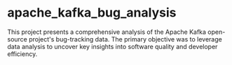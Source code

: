 # apache_kafka_bug_analysis
This project presents a comprehensive analysis of the Apache Kafka open-source project's bug-tracking data. The primary objective was to leverage data analysis to uncover key insights into software quality and developer efficiency.
